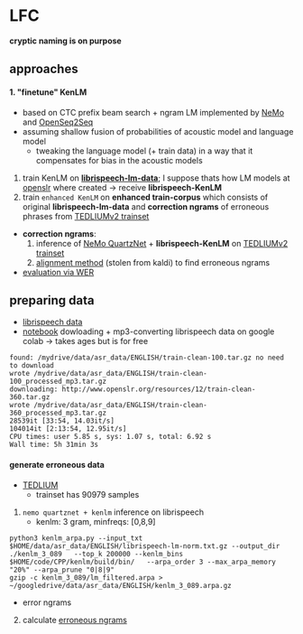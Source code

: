 # LFC 
**cryptic naming is on purpose**

## approaches
#### 1. "finetune" KenLM 
* based on CTC prefix beam search + ngram LM implemented by [NeMo](https://github.com/NVIDIA/NeMo) and [OpenSeq2Seq](https://github.com/NVIDIA/OpenSeq2Seq/tree/master/decoders)
* assuming shallow fusion of probabilities of acoustic model and language model
    + tweaking the language model (+ train data) in a way that it compensates for bias in the acoustic models

1. train KenLM on [__librispeech-lm-data__](http://www.openslr.org/resources/11/librispeech-lm-norm.txt.gz); I suppose thats how LM models at [openslr](http://www.openslr.org/11/) where created
    -> receive __librispeech-KenLM__
2. train `enhanced KenLM` on __enhanced train-corpus__ which consists of original __librispeech-lm-data__ and __correction ngrams__ of erroneous phrases from [TEDLIUMv2 trainset](https://www.openslr.org/19/)
* __correction ngrams__:
    1. inference of [NeMo QuartzNet](https://ngc.nvidia.com/catalog/models/nvidia:nemospeechmodels) + __librispeech-KenLM__ on [TEDLIUMv2 trainset](https://www.openslr.org/19/) 
    2. [alignment method](alignment.py) (stolen from kaldi) to find erroneous ngrams
* [evaluation via WER](learning_from_errors_kenlm.ipynb) 

## preparing data

* [librispeech data](http://www.openslr.org/12/)
* [notebook](speech_data.ipynb) dowloading + mp3-converting librispeech data on google colab -> takes ages but is for free
```shell script
found: /mydrive/data/asr_data/ENGLISH/train-clean-100.tar.gz no need to download
wrote /mydrive/data/asr_data/ENGLISH/train-clean-100_processed_mp3.tar.gz
downloading: http://www.openslr.org/resources/12/train-clean-360.tar.gz
wrote /mydrive/data/asr_data/ENGLISH/train-clean-360_processed_mp3.tar.gz
28539it [33:54, 14.03it/s]
104014it [2:13:54, 12.95it/s]
CPU times: user 5.85 s, sys: 1.07 s, total: 6.92 s
Wall time: 5h 31min 3s
```

#### generate erroneous data
* [TEDLIUM](http://www.openslr.org/19/)
    * trainset has 90979 samples

1. `nemo quartznet + kenlm` inference on librispeech
    * kenlm: 3 gram, minfreqs: [0,8,9]

```shell script
python3 kenlm_arpa.py --input_txt $HOME/data/asr_data/ENGLISH/librispeech-lm-norm.txt.gz --output_dir ./kenlm_3_089   --top_k 200000 --kenlm_bins $HOME/code/CPP/kenlm/build/bin/   --arpa_order 3 --max_arpa_memory "20%" --arpa_prune "0|8|9"
gzip -c kenlm_3_089/lm_filtered.arpa > ~/googledrive/data/asr_data/ENGLISH/kenlm_3_089.arpa.gz
```
* error ngrams
2. calculate [erroneous ngrams](erroneous_ngrams.py)


